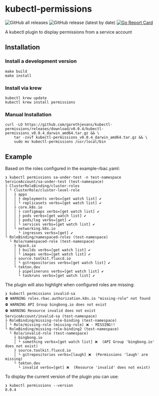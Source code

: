 # kubectl-permissions

![GitHub all releases](https://img.shields.io/github/downloads/garethjevans/kubectl-permissions/total)
![GitHub release (latest by date)](https://img.shields.io/github/v/release/garethjevans/kubectl-permissions)
[![Go Report Card](https://goreportcard.com/badge/github.com/garethjevans/kubectl-permissions)](https://goreportcard.com/report/github.com/garethjevans/kubectl-permissions)

A kubectl plugin to display permissions from a service account

## Installation

### Install a development version

```
make build
make install
```

### Install via krew

```
kubectl krew update
kubectl krew install permissions
```

### Manual Installation

```commandline
curl -LO https://github.com/garethjevans/kubectl-permissions/releases/download/v0.0.4/kubectl-permissions_v0.0.4_darwin_amd64.tar.gz && \
    tar -zxvf kubectl-permissions_v0.0.4_darwin_amd64.tar.gz && \
    sudo mv kubectl-permissions /usr/local/bin
```

## Example

Based on the roles configured in the example-rbac.yaml:

```commandLine
❯ kubectl permissions sa-under-test -n test-namespace
ServiceAccount/sa-under-test (test-namespace)
├ ClusterRoleBinding/cluster-roles
│ └ ClusterRole/cluster-level-role
│   ├ apps
│   │ ├ deployments verbs=[get watch list] ✔
│   │ └ replicasets verbs=[get watch list] ✔
│   ├ core.k8s.io
│   │ ├ configmaps verbs=[get watch list] ✔
│   │ ├ pods verbs=[get watch list] ✔
│   │ ├ pods/log verbs=[get] ✔
│   │ └ services verbs=[get watch list] ✔
│   └ networking.k8s.io
│     └ ingresses verbs=[get] ✔
└ RoleBinding/namespaced-roles (test-namespace)
  └ Role/namespaced-role (test-namespace)
    ├ kpack.io
    │ ├ builds verbs=[get watch list] ✔
    │ └ images verbs=[get watch list] ✔
    ├ source.toolkit.fluxcd.io
    │ └ gitrepositories verbs=[get watch list] ✔
    └ tekton.dev
      ├ pipelineruns verbs=[get watch list] ✔
      └ taskruns verbs=[get watch list] ✔
```

The plugin will also highlight when configured roles are missing:

```commandLine
❯ kubectl permissions invalid-sa
⛔ WARNING roles.rbac.authorization.k8s.io "missing-role" not found
⛔ WARNING API Group bingbong.io does not exist
⛔ WARNING Resource invalid does not exist
ServiceAccount/invalid-sa (test-namespace)
├ RoleBinding/missing-role-binding (test-namespace)
│ └ Role/missing-role (missing-role) ❌ - MISSING!!
└ RoleBinding/missing-role-binding2 (test-namespace)
  └ Role/invalid-role (test-namespace)
    ├ bingbong.io
    │ └ something verbs=[get watch list] ❌  (API Group 'bingbong.io' does not exist)
    ├ source.toolkit.fluxcd.io
    │ └ gitrepositories verbs=[laugh] ❌  (Permissions 'laugh' are missing)
    └ tekton.dev
      └ invalid verbs=[get] ❌  (Resource 'invalid' does not exist)
```

To display the current version of the plugin you can use:

```commandline
❯ kubectl permissions --version
0.0.4
```

